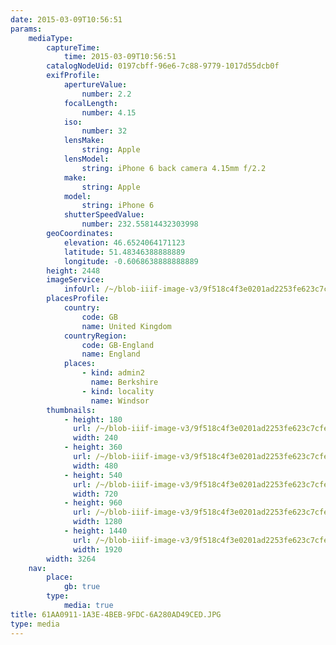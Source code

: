 ```yaml
---
date: 2015-03-09T10:56:51
params:
    mediaType:
        captureTime:
            time: 2015-03-09T10:56:51
        catalogNodeUid: 0197cbff-96e6-7c88-9779-1017d55dcb0f
        exifProfile:
            apertureValue:
                number: 2.2
            focalLength:
                number: 4.15
            iso:
                number: 32
            lensMake:
                string: Apple
            lensModel:
                string: iPhone 6 back camera 4.15mm f/2.2
            make:
                string: Apple
            model:
                string: iPhone 6
            shutterSpeedValue:
                number: 232.55814432303998
        geoCoordinates:
            elevation: 46.6524064171123
            latitude: 51.48346388888889
            longitude: -0.6068638888888889
        height: 2448
        imageService:
            infoUrl: /~/blob-iiif-image-v3/9f518c4f3e0201ad2253fe623c7cfe6acb8fadca10504d583f0d36e254d29450/info.json
        placesProfile:
            country:
                code: GB
                name: United Kingdom
            countryRegion:
                code: GB-England
                name: England
            places:
                - kind: admin2
                  name: Berkshire
                - kind: locality
                  name: Windsor
        thumbnails:
            - height: 180
              url: /~/blob-iiif-image-v3/9f518c4f3e0201ad2253fe623c7cfe6acb8fadca10504d583f0d36e254d29450/full/240%2C180/0/default.jpg
              width: 240
            - height: 360
              url: /~/blob-iiif-image-v3/9f518c4f3e0201ad2253fe623c7cfe6acb8fadca10504d583f0d36e254d29450/full/480%2C360/0/default.jpg
              width: 480
            - height: 540
              url: /~/blob-iiif-image-v3/9f518c4f3e0201ad2253fe623c7cfe6acb8fadca10504d583f0d36e254d29450/full/720%2C540/0/default.jpg
              width: 720
            - height: 960
              url: /~/blob-iiif-image-v3/9f518c4f3e0201ad2253fe623c7cfe6acb8fadca10504d583f0d36e254d29450/full/1280%2C960/0/default.jpg
              width: 1280
            - height: 1440
              url: /~/blob-iiif-image-v3/9f518c4f3e0201ad2253fe623c7cfe6acb8fadca10504d583f0d36e254d29450/full/1920%2C1440/0/default.jpg
              width: 1920
        width: 3264
    nav:
        place:
            gb: true
        type:
            media: true
title: 61AA0911-1A3E-4BEB-9FDC-6A280AD49CED.JPG
type: media
---
```


